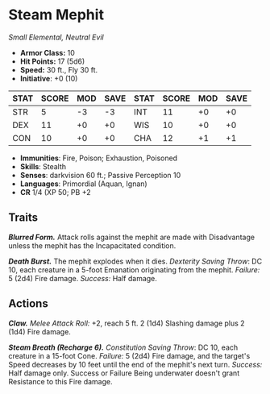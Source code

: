 # Steam Mephit

*Small Elemental, Neutral Evil*

- **Armor Class:** 10
- **Hit Points:** 17 (5d6)
- **Speed:** 30 ft., Fly 30 ft.
- **Initiative**: +0 (10)

|STAT|SCORE|MOD|SAVE|STAT|SCORE|MOD|SAVE|
| --- | --- | --- | ---- |---| --- | --- | ---- |
| STR | 5 | -3 | -3 | INT | 11 | +0 | +0 |
| DEX | 11 | +0 | +0 | WIS | 10 | +0 | +0 |
| CON | 10 | +0 | +0 | CHA | 12 | +1 | +1 |

- **Immunities**: Fire, Poison; Exhaustion, Poisoned
- **Skills**: Stealth
- **Senses**: darkvision 60 ft.; Passive Perception 10
- **Languages**: Primordial (Aquan, Ignan)
- **CR** 1/4 (XP 50; PB +2

## Traits

***Blurred Form.*** Attack rolls against the mephit are made with Disadvantage unless the mephit has the Incapacitated condition.

***Death Burst.*** The mephit explodes when it dies. *Dexterity Saving Throw*: DC 10, each creature in a 5-foot Emanation originating from the mephit. *Failure:*  5 (2d4) Fire damage. *Success:*  Half damage.


## Actions

***Claw.*** *Melee Attack Roll:* +2, reach 5 ft. 2 (1d4) Slashing damage plus 2 (1d4) Fire damage.

***Steam Breath (Recharge 6).*** *Constitution Saving Throw*: DC 10, each creature in a 15-foot Cone. *Failure:*  5 (2d4) Fire damage, and the target's Speed decreases by 10 feet until the end of the mephit's next turn. *Success:*  Half damage only. Success or Failure Being underwater doesn't grant Resistance to this Fire damage.

